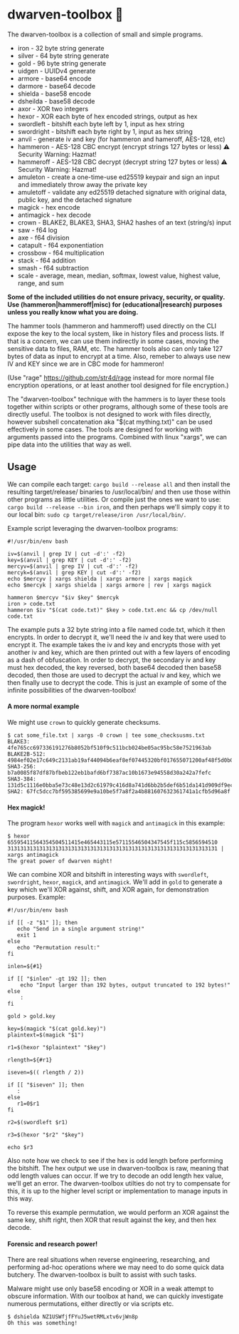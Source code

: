 # dwarven-toolbox 🧰

The dwarven-toolbox is a collection of small and simple programs.

- iron - 32 byte string generate
- silver - 64 byte string generate
- gold - 96 byte string generate
- uidgen - UUIDv4 generate
- armore - base64 encode
- darmore - base64 decode
- shielda - base58 encode
- dsheilda - base58 decode
- axor - XOR two integers
- hexor - XOR each byte of hex encoded strings, output as hex
- swordleft - bitshift each byte left by 1, input as hex string
- swordright - bitshift each byte right by 1, input as hex string
- anvil - generate iv and key (for hammeron and hameroff, AES-128, etc)
- hammeron - AES-128 CBC encrypt (encrypt strings 127 bytes or less) ⚠️ Security Warning: Hazmat! 
- hammeroff - AES-128 CBC decrypt (decrypt string 127 bytes or less) ⚠️ Security Warning: Hazmat! 
- amuleton - create a one-time-use ed25519 keypair and sign an input and immediately throw away the private key
- amuletoff - validate any ed25519 detached signature with original data, public key, and the detached signature
- magick - hex encode
- antimagick - hex decode
- crown - BLAKE2, BLAKE3, SHA3, SHA2 hashes of an text (string/s) input
- saw - f64 log
- axe - f64 division
- catapult - f64 exponentiation
- crossbow - f64 multiplication
- stack - f64 addition
- smash - f64 subtraction
- scale - average, mean, median, softmax, lowest value, highest value, range, and sum

<b>Some of the included utilities do not ensure privacy, security, or quality. Use (hammeron|hammeroff|misc) for (educational|research) purposes unless you really know what you are doing.</b>

The hammer tools (hammeron and hammeroff) used directly on the CLI expose the key to the local system, like in history files and process lists.
If that is a concern, we can use them indirectly in some cases, moving the sensitive data to files, RAM, etc.
The hammer tools also can only take 127 bytes of data as input to encrypt at a time. Also, remeber to always use new IV and KEY since we are in CBC mode for hammeron!

(Use "rage" https://github.com/str4d/rage instead for more normal file encryption operations, or at least another tool designed for file encryption.)

The "dwarven-toolbox" technique with the hammers is to layer these tools together within scripts or other programs, although some of these tools are directly useful. The toolbox is not designed to work with files directly, however subshell concatenation aka "$(cat mything.txt)" can be used effectively in some cases.  The tools are designed for working with arguments passed into the programs. Combined with linux "xargs", we can pipe data into the utilities that way as well.

## Usage 

We can compile each target: `cargo build --release all` and then install the resulting target/release/ binaries to /usr/local/bin/ 
and then use those within other programs as little utilities. Or compile just the ones we want to use: `cargo build --release --bin iron`, and then perhaps we'll simply copy it to our local bin: `sudo cp target/release/iron /usr/local/bin/`.


Example script leveraging the dwarven-toolbox programs:

```
#!/usr/bin/env bash

iv=$(anvil | grep IV | cut -d':' -f2)
key=$(anvil | grep KEY | cut -d':' -f2)
mercyv=$(anvil | grep IV | cut -d':' -f2)
mercyk=$(anvil | grep KEY | cut -d':' -f2)
echo $mercyv | xargs shielda | xargs armore | xargs magick
echo $mercyk | xargs shielda | xargs armore | rev | xargs magick

hammeron $mercyv "$iv $key" $mercyk
iron > code.txt
hammeron $iv "$(cat code.txt)" $key > code.txt.enc && cp /dev/null code.txt
```

The example puts a 32 byte string into a file named code.txt, which it then encrypts. In order to decrypt it, we'll need the iv and key that were used to encrypt it. The example takes the iv and key and encrypts those with yet another iv and key, which are then printed out with a few layers of encoding as a dash of obfuscation.
In order to decrypt, the secondary iv and key must hex decoded, the key reversed, both base64 decoded then base58 decoded, then those are used to decrypt the actual iv and key, which we then finally use to decrypt the code. This is just an example of some of the infinite possibilities of the dwarven-toolbox!

#### A more normal example

We might use `crown` to quickly generate checksums.

```
$ cat some_file.txt | xargs -0 crown | tee some_checksusms.txt
BLAKE3: 4fe765cc697336191276b8052bf510f9c511bcb024be05ac95bc58e7521963ab
BLAKE2B-512: 4984ef02e17c649c2131ab19af44094b6eaf8ef07445320bf017655071200af48f5d0b01d3cce37677f996d696705c09d0005db3f3c7100f6605f8559291631a
SHA3-256: b7a0085f87df87bfbeb122eb1bafd6bf7387ac10b1673e94558d30a242a7fefc
SHA3-384: 131d5c1116e0bba5e73c48e13d2c61979c416d8a741d6bb2b5def6b51da141d909df9ecdbbd14452774562d3ded52741
SHA2: 67fc5dcc7bf595385699e9a10be5f7a8f2a4b881607632361741a1cfb5d96a8f
```

#### Hex magick!

The program `hexor` works well with `magick` and `antimagick` in this example:

```
$ hexor 65595411564354504511415e465443115e57115546504347545f115c5856594510 313131313131313131313131313131313131313131313131313131313131313131 | xargs antimagick
The great power of dwarven might!
```

We can combine XOR and bitshift in interesting ways with `swordleft`, `swordright`, `hexor`, `magick`, and `antimagick`.
We'll add in `gold` to generate a key which we'll XOR against, shift, and XOR again, for demonstration purposes.  Example:

```
#!/usr/bin/env bash

if [[ -z "$1" ]]; then
   echo "Send in a single argument string!"
   exit 1
else
   echo "Permutation result:"
fi

inlen=${#1}

if [[ "$inlen" -gt 192 ]]; then
    echo "Input larger than 192 bytes, output truncated to 192 bytes!"
else
    :
fi

gold > gold.key

key=$(magick "$(cat gold.key)") 
plaintext=$(magick "$1")

r1=$(hexor "$plaintext" "$key")

rlength=${#r1}

iseven=$(( rlength / 2))

if [[ "$iseven" ]]; then
   :
else
   r1=0$r1
fi

r2=$(swordleft $r1)

r3=$(hexor "$r2" "$key")

echo $r3

```

Also note how we check to see if the hex is odd length before performing the bitshift. The hex output we use in dwarven-toolbox is raw, meaning that odd length values can occur. If we try to decode an odd length hex value, we'll get an error. The dwarven-toolbox utilties do not try to compensate for this, it is up to the higher level script or implementation to manage inputs in this way.

To reverse this example permutation, we would perform an XOR against the same key, shift right, then XOR that result against the key, and then hex decode.


#### Forensic and research power!

There are real situations when reverse engineering, researching, and performing ad-hoc operations where we may need to do some quick data butchery. The dwarven-toolbox is built to assist with such tasks. 

Malware might use only base58 encoding or XOR in a weak attempt to obscure information. With our toolbox at hand, we can quickly investigate numerous permutations, either directly or via scripts etc.

```
$ dshielda NZ1USWfjfFYuJ5wetRMLxtv6vjWn8p
Oh this was something!
```
